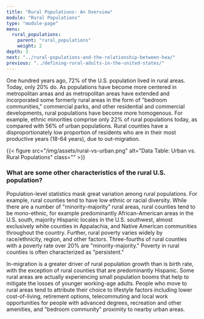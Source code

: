 ```yaml
---
title: "Rural Populations: An Overview"
module: "Rural Populations"
type: "module-page"
menu:
  rural_populations:
    parent: "rural_populations"
    weight: 2
depth: 3
next: "../rural-populations-and-the-relationship-between-hea/"
previous: "../defining-rural-adults-in-the-united-states/"
---
```

<div class="pageblock"><p>One hundred years ago, 72% of the U.S. population lived in rural areas. Today, only 20% do. As populations have become more centered in metropolitan areas and as metropolitan areas have extended and incorporated some formerly rural areas in the form of "bedroom communities," commercial parks, and other residential and commercial developments, rural populations have become more homogenous. For example, ethnic minorities comprise only 22% of rural populations today, as compared with 56% of urban populations. Rural counties have a disproportionately low proportion of residents who are in their most productive years (18-64 years), due to out-migration.</p>
</div><div class="pageblock">
<div class="caption">
</div>{{< figure src="/img/assets/rural-vs-urban.png" alt="Data Table: Urban vs. Rural Populations" class="" >}}</div><h3>What are some other characteristics of the rural U.S. population?</h3><div class="pageblock"><p>Population-level statistics mask great variation among rural populations. For example, rural counties tend to have low ethnic or racial diversity. While there are a number of "minority-majority" rural areas, rural counties tend to be mono-ethnic, for example predominantly African-American areas in the U.S. south, majority Hispanic locales in the U.S. southwest, almost exclusively white counties in Appalachia, and Native American communities throughout the country. Further, rural poverty varies widely by race/ethnicity, region, and other factors. Three-fourths of rural counties with a poverty rate over 20% are "minority-majority." Poverty in rural counties is often characterized as "persistent."</p>
<p>In-migration is a greater driver of rural population growth than is birth rate, with the exception of rural counties that are predominantly Hispanic. Some rural areas are actually experiencing small population booms that help to mitigate the losses of younger working-age adults. People who move to rural areas tend to attribute their choice to lifestyle factors including lower cost-of-living, retirement options, telecommuting and local work opportunities for people with advanced degrees, recreation and other amenities, and "bedroom community" proximity to nearby urban areas.</p>
</div>
